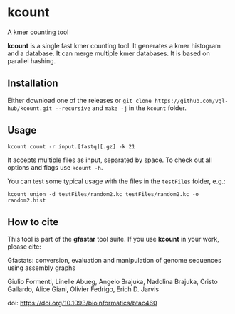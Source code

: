 # kcount

A kmer counting tool

**kcount** is a single fast kmer counting tool. It generates a kmer histogram and a database. It can merge multiple kmer databases. It is based on parallel hashing.

## Installation

Either download one of the releases or `git clone https://github.com/vgl-hub/kcount.git --recursive` and `make -j` in the `kcount` folder.

## Usage

```
kcount count -r input.[fastq][.gz] -k 21
```

It accepts multiple files as input, separated by space. To check out all options and flags use `kcount -h`.

You can test some typical usage with the files in the `testFiles` folder, e.g.:

```
kcount union -d testFiles/random2.kc testFiles/random2.kc -o random2.hist
```

## How to cite

This tool is part of the **gfastar** tool suite. If you use **kcount** in your work, please cite:

Gfastats: conversion, evaluation and manipulation of genome sequences using assembly graphs

Giulio Formenti, Linelle Abueg, Angelo Brajuka, Nadolina Brajuka, Cristo Gallardo, Alice Giani, Olivier Fedrigo, Erich D. Jarvis

doi: https://doi.org/10.1093/bioinformatics/btac460

